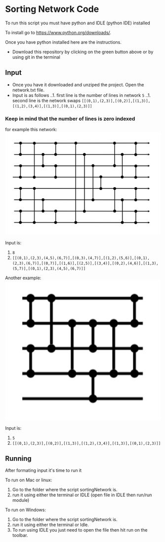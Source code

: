 # Sorting Network Code

To run this script you must have python and IDLE (python IDE) installed

To install go to <https://www.python.org/downloads/>.

Once you have python installed here are the instructions.

* Download this repository by clicking on the green button above or by using git in the terminal

## Input
* Once you have it downloaded and unziped the project. Open the network.txt file.
* Input is as follows
..1. first line is the number of lines in network `5`
..1. second line is the network swaps `[[(0,1),(2,3)],[(0,2)],[(1,3)],[(1,2),(3,4)],[(1,3)],[(0,1),(2,3)]]`

### Keep in mind that the number of lines is zero indexed

for example this network:
![alt text](https://github.com/abasnfarah/sortingNetwork/blob/master/img/SortingNetwork1.png "file 1")

Input is:
1. `8`
2. `[[(0,1),(2,3),(4,5),(6,7)],[(0,3),(4,7)],[(1,2),(5,6)],[(0,1),(2,3),(6,7)],[(0,7)],[(1,6)],[(2,5)],[(3,4)],[(0,2),(4,6)],[(1,3),(5,7)],[(0,1),(2,3),(4,5),(6,7)]]`

Another example:
![alt text](https://github.com/abasnfarah/sortingNetwork/blob/master/img/SortingNetwork2.png "file 2")

Input is:
1. `5`
2. `[[(0,1),(2,3)],[(0,2)],[(1,3)],[(1,2),(3,4)],[(1,3)],[(0,1),(2,3)]]`

## Running
After formating input it's time to run it

To run on Mac or linux:

1. Go to the folder where the script sortingNetwork is.
2. run it using either the terminal or IDLE (open file in IDLE then run/run module)

To run on Windows:

1. Go to the folder where the script sortingNetwork is.
2. run it using either the terminal or Idle.
3. To run using IDLE you just need to open the file then hit run on the toolbar.

